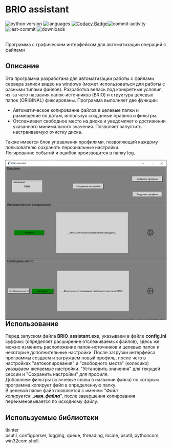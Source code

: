 # BRIO assistant
![python version](https://img.shields.io/badge/python-3.8-brightgreen)
![languages](https://img.shields.io/github/languages/top/geekk0/BRIO_Assistant)
[![Codacy Badge](https://app.codacy.com/project/badge/Grade/3cc6c94a88dd41be9b84faf38e378752)](https://www.codacy.com/gh/geekk0/BRIO_assistant/dashboard?utm_source=github.com&amp;utm_medium=referral&amp;utm_content=geekk0/BRIO_assistant&amp;utm_campaign=Badge_Grade)![commit-activity](https://img.shields.io/github/commit-activity/y/geekk0/BRIO_Assistant)
![last-commit](https://img.shields.io/github/last-commit/geekk0/BRIO_Assistant)
![downloads](https://img.shields.io/github/downloads/geekk0/BRIO_assistant/total)

<br>Программа с графическим интерфейсом для автоматизации операций с файлами

## Описание

Эта программа разработана для автоматизации работы с файлами сервера записи видео на windows (может использоваться для работы с разными типами файлов). Разработка велась под конкретные условия, из-за чего названия папок-источников (BRIO) и структура целевых папок (ORIGINAL) фиксированы. Программа выполняет две функции:    
-  Автоматическое копирование файлов в целевые папки и размещение по датам, используя созданные правила и фильтры. 
-  Отслеживает свободное место на диске и уведомляет о достижении указанного минимального значения. Позволяет запустить настраиваемую очистку диска. 

Также имеется блок управления профилями, позволяющий каждому пользователю сохранять персональные настройки.
<br>Логирование событий и ошибок производится в папку log.

<a href="url"><img src="images/BRIO_assistant.png" align="right" width="540" ></a>

## Использование
Перед запуском файла **BRIO_assistant.exe**, указываем в файле **config.ini** 
суффикс (определяет расширение отслеживаемых файлов),
здесь же можно изменить расположение папок-источников и целевых папок
и некоторые дополнительные настройки.
После загрузки интерфейса программы создаем и загружаем новый профиль, после чего в настройках "автокопирования" и "свободного места" (колесико)
указываем желаемые настройки.  "Установить значения" для текущей сессии и "Сохранить настройки" для профиля.
<br>Добавляем фильтры (ключевые слова в названии файла) по которым программа копирует файл в определенную папку. <br>В целевой папке файл появляется с именем _"Файл копируется...**имя_файла**_", после завершения копирования переименовывается по исходному файлу.

## Используемые библиотеки

tkinter
<br>psutil, configparser, logging, queue, threading, locale, psutil, pythoncom, win32com.shell.
